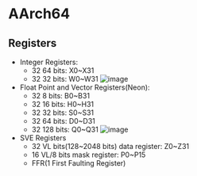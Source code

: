 # AArch64

## Registers

- Integer Registers:
  - 32 64 bits: X0~X31
  - 32 32 bits: W0~W31
  ![image](https://user-images.githubusercontent.com/13173904/148150417-ec96a2d0-39d0-4931-9583-550a2726a8e3.png)
- Float Point and Vector Registers(Neon):
  - 32 8 bits: B0~B31
  - 32 16 bits: H0~H31
  - 32 32 bits: S0~S31
  - 32 64 bits: D0~D31
  - 32 128 bits: Q0~Q31
  ![image](https://user-images.githubusercontent.com/13173904/148150466-69f0c81a-a939-4d7f-a0c7-7f51a4013488.png)
- SVE Registers
  - 32 VL bits(128~2048 bits) data register: Z0~Z31 
  - 16 VL/8 bits mask register: P0~P15
  - FFR(1 First Faulting Register)
